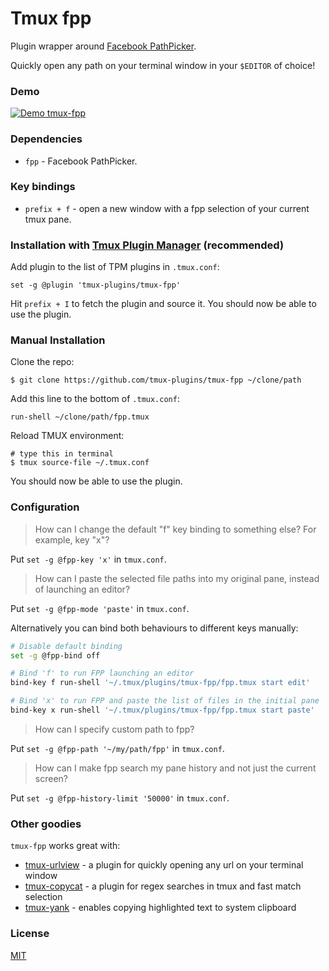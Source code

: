 # Tmux fpp

Plugin wrapper around [Facebook PathPicker](http://facebook.github.io/PathPicker/).

Quickly open any path on your terminal window in your `$EDITOR` of choice!

### Demo

[![Demo tmux-fpp](http://g.recordit.co/MhLPNgOKyN.gif)](http://recordit.co/MhLPNgOKyN)

### Dependencies

- `fpp` - Facebook PathPicker.

### Key bindings

- `prefix + f` - open a new window with a fpp selection of your current tmux pane.

### Installation with [Tmux Plugin Manager](https://github.com/tmux-plugins/tpm) (recommended)

Add plugin to the list of TPM plugins in `.tmux.conf`:

    set -g @plugin 'tmux-plugins/tmux-fpp'

Hit `prefix + I` to fetch the plugin and source it. You should now be able to
use the plugin.

### Manual Installation

Clone the repo:

    $ git clone https://github.com/tmux-plugins/tmux-fpp ~/clone/path

Add this line to the bottom of `.tmux.conf`:

    run-shell ~/clone/path/fpp.tmux

Reload TMUX environment:

    # type this in terminal
    $ tmux source-file ~/.tmux.conf

You should now be able to use the plugin.

### Configuration

> How can I change the default "f" key binding to something else? For example,
> key "x"?

Put `set -g @fpp-key 'x'` in `tmux.conf`.

> How can I paste the selected file paths into my original pane, instead of
> launching an editor?

Put `set -g @fpp-mode 'paste'` in `tmux.conf`.

Alternatively you can bind both behaviours to different keys manually:

```sh
# Disable default binding
set -g @fpp-bind off

# Bind 'f' to run FPP launching an editor
bind-key f run-shell '~/.tmux/plugins/tmux-fpp/fpp.tmux start edit'

# Bind 'x' to run FPP and paste the list of files in the initial pane
bind-key x run-shell '~/.tmux/plugins/tmux-fpp/fpp.tmux start paste'
```

> How can I specify custom path to fpp?

Put `set -g @fpp-path '~/my/path/fpp'` in `tmux.conf`.

> How can I make fpp search my pane history and not just the current screen?

Put `set -g @fpp-history-limit '50000'` in `tmux.conf`.

### Other goodies

`tmux-fpp` works great with:

- [tmux-urlview](https://github.com/jbnicolai/tmux-urlview) - a plugin for
  quickly opening any url on your terminal window
- [tmux-copycat](https://github.com/tmux-plugins/tmux-copycat) - a plugin for
  regex searches in tmux and fast match selection
- [tmux-yank](https://github.com/tmux-plugins/tmux-yank) - enables copying
  highlighted text to system clipboard

### License

[MIT](LICENSE.md)
